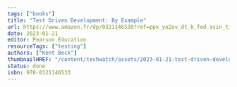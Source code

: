 ```yaml
---
tags: ["books"]
title: "Test Driven Development: By Example"
url: https://www.amazon.fr/dp/0321146530?ref=ppx_yo2ov_dt_b_fed_asin_title
date: 2023-01-21
editor: Pearson Education
resourceTags: ["testing"]
authors: ["Kent Beck"]
thumbnailHREF: "/content/techwatch/assets/2023-01-21-test-driven-development.jpg"
status: done
isbn: 978-0321146533
---
```

